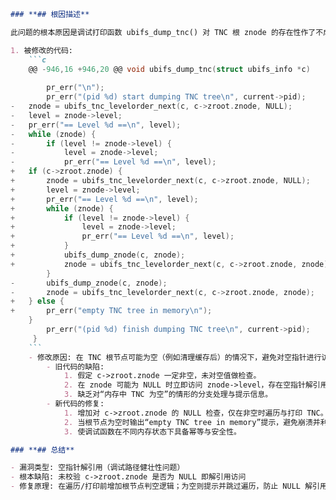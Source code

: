 ```markdown
### **## 根因描述**

此问题的根本原因是调试打印函数 ubifs_dump_tnc() 对 TNC 根 znode 的存在性作了不成立的假设：在某些情况下（例如清理 slab 缓存）内存中的所有 znode 会被释放，导致 c->zroot.znode 变为 NULL。旧代码在未检查 c->zroot.znode 是否为 NULL 的情况下，直接调用 ubifs_tnc_levelorder_next() 并紧接访问 znode->level，进而触发空指针解引用崩溃。

1. 被修改的代码:
    ```c
    @@ -946,16 +946,20 @@ void ubifs_dump_tnc(struct ubifs_info *c)
     
     	pr_err("\n");
     	pr_err("(pid %d) start dumping TNC tree\n", current->pid);
-	znode = ubifs_tnc_levelorder_next(c, c->zroot.znode, NULL);
-	level = znode->level;
-	pr_err("== Level %d ==\n", level);
-	while (znode) {
-		if (level != znode->level) {
-			level = znode->level;
-			pr_err("== Level %d ==\n", level);
+	if (c->zroot.znode) {
+		znode = ubifs_tnc_levelorder_next(c, c->zroot.znode, NULL);
+		level = znode->level;
+		pr_err("== Level %d ==\n", level);
+		while (znode) {
+			if (level != znode->level) {
+				level = znode->level;
+				pr_err("== Level %d ==\n", level);
+			}
+			ubifs_dump_znode(c, znode);
+			znode = ubifs_tnc_levelorder_next(c, c->zroot.znode, znode);
 		}
-		ubifs_dump_znode(c, znode);
-		znode = ubifs_tnc_levelorder_next(c, c->zroot.znode, znode);
+	} else {
+		pr_err("empty TNC tree in memory\n");
 	}
     	pr_err("(pid %d) finish dumping TNC tree\n", current->pid);
     }
    ```
    - 修改原因: 在 TNC 根节点可能为空（例如清理缓存后）的情况下，避免对空指针进行访问，提升调试路径的健壮性。
        - 旧代码的缺陷:
            1. 假定 c->zroot.znode 一定非空，未对空值做检查。
            2. 在 znode 可能为 NULL 时立即访问 znode->level，存在空指针解引用风险。
            3. 缺乏对“内存中 TNC 为空”的情形的分支处理与提示信息。
        - 新代码的修复:
            1. 增加对 c->zroot.znode 的 NULL 检查，仅在非空时遍历与打印 TNC。
            2. 当根节点为空时输出“empty TNC tree in memory”提示，避免崩溃并利于诊断。
            3. 使调试函数在不同内存状态下具备幂等与安全性。

### **## 总结**

- 漏洞类型: 空指针解引用（调试路径健壮性问题）
- 根本缺陷: 未校验 c->zroot.znode 是否为 NULL 即解引用访问
- 修复原理: 在遍历/打印前增加根节点判空逻辑；为空则提示并跳过遍历，防止 NULL 解引用
```